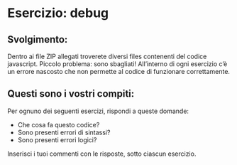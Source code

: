 Esercizio: debug
===
## Svolgimento:
Dentro ai file ZIP allegati troverete diversi files contenenti del codice javascript. Piccolo problema: sono sbagliati! All’interno di ogni esercizio c’è un errore nascosto che non permette al codice di funzionare correttamente.
## Questi sono i vostri compiti:
Per ognuno dei seguenti esercizi, rispondi a queste domande:
- Che cosa fa questo codice?
- Sono presenti errori di sintassi?
- Sono presenti errori logici?

Inserisci i tuoi commenti con le risposte, sotto ciascun esercizio.